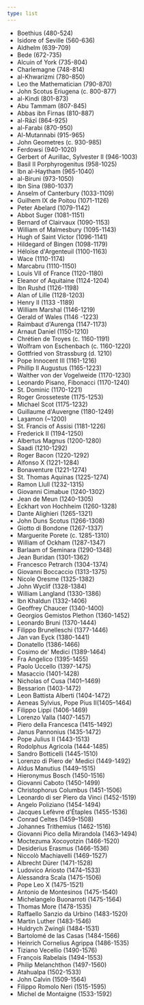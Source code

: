 ```yaml
---
type: list
---
```

- Boethius (480-524)
- Isidore of Seville (560-636)
- Aldhelm (639-709)
- Bede (672-735)
- Alcuin of York (735-804)
- Charlemagne (748-814)
- al-Khwarizmi (780-850)
- Leo the Mathematician (790-870)
- John Scotus Eriugena (c. 800-877)
- al-Kindi (801-873)
- Abu Tammam (807-845)
- Abbas ibn Firnas (810-887)
- al-Rāzī (864-925)
- al-Farabi (870-950)
- Al-Mutannabi (915-965)
- John Geometres (c. 930-985)
- Ferdowsi (940-1020)
- Gerbert of Aurillac, Sylvester II (946-1003)
- Basil II Porphyrogenitus (958-1025)
- Ibn al-Haytham (965-1040)
- al-Biruni (973-1050)
- Ibn Sina (980-1037)
- Anselm of Canterbury (1033-1109)
- Guilhem IX de Poitou (1071-1126)
- Peter Abelard (1079-1142)
- Abbot Suger (1081-1151)
- Bernard of Clairvaux (1090-1153)
- William of Malmesbury (1095-1143)
- Hugh of Saint Victor (1096-1141)
- Hildegard of Bingen (1098-1179)
- Héloïse d'Argenteuil (1100-1163)
- Wace (1110-1174)
- Marcabru (1110-1150)
- Louis VII of France (1120-1180)
- Eleanor of Aquitaine (1124-1204)
- Ibn Rushd (1126-1198)
- Alan of Lille (1128-1203)
- Henry II (1133 -1189)
- William Marshal (1146-1219)
- Gerald of Wales (1146 -1223)
- Raimbaut d'Aurenga (1147-1173)
- Arnaut Daniel (1150-1210)
- Chrétien de Troyes (c. 1160-1191)
- Wolfram von Eschenbach (c. 1160-1220)
- Gottfried von Strassburg (d. 1210)
- Pope Innocent III (1161-1216)
- Phillip II Augustus (1165-1223)
- Walther von der Vogelweide (1170-1230)
- Leonardo Pisano, Fibonacci (1170-1240)
- St. Dominic (1170-1221)
- Roger Grosseteste (1175-1253)
- Michael Scot (1175-1232)
- Guillaume d'Auvergne (1180-1249)
- Laȝamon (~1200)
- St. Francis of Assisi (1181-1226)
- Frederick II (1194-1250)
- Albertus Magnus (1200-1280)
- Saadi (1210-1292)
- Roger Bacon (1220-1292)
- Alfonso X (1221-1284)
- Bonaventure (1221-1274)
- St. Thomas Aquinas (1225-1274)
- Ramon Llull (1232-1315)
- Giovanni Cimabue (1240-1302)
- Jean de Meun (1240-1305)
- Eckhart von Hochheim (1260-1328)
- Dante Alighieri (1265-1321)
- John Duns Scotus (1266-1308)
- Giotto di Bondone (1267-1337)
- Marguerite Porete (c. 1285-1310)
- William of Ockham (1287-1347)
- Barlaam of Seminara (1290-1348) 
- Jean Buridan (1301-1362) 
- Francesco Petrarch (1304-1374) 
- Giovanni Boccaccio (1313-1375) 
- Nicole Oresme (1325-1382) 
- John Wyclif (1328-1384) 
- William Langland (1330-1386) 
- Ibn Khaldun (1332-1406) 
- Geoffrey Chaucer (1340-1400) 
- Georgios Gemistos Plethon (1360-1452) 
- Leonardo Bruni (1370-1444) 
- Filippo Brunelleschi (1377-1446) 
- Jan van Eyck (1380-1441) 
- Donatello (1386-1466) 
- Cosimo de' Medici (1389-1464) 
- Fra Angelico (1395-1455) 
- Paolo Uccello (1397-1475) 
- Masaccio (1401-1428) 
- Nicholas of Cusa (1401–1469) 
- Bessarion (1403-1472) 
- Leon Battista Alberti (1404-1472) 
- Aeneas Sylvius, Pope Pius II(1405–1464) 
- Filippo Lippi (1406-1469) 
- Lorenzo Valla (1407-1457) 
- Piero della Francesca (1415-1492) 
- Janus Pannonius (1435-1472) 
- Pope Julius II (1443-1513) 
- Rodolphus Agricola (1444-1485) 
- Sandro Botticelli (1445-1510) 
- Lorenzo di Piero de' Medici (1449-1492) 
- Aldus Manutius (1449–1515) 
- Hieronymus Bosch (1450-1516) 
- Giovanni Caboto (1450-1499) 
- Christophorus Columbus (1451-1506) 
- Leonardo di ser Piero da Vinci (1452-1519) 
- Angelo Poliziano (1454-1494) 
- Jacques Lefèvre d'Étaples (1455-1536) 
- Conrad Celtes (1459–1508) 
- Johannes Trithemius (1462-1516) 
- Giovanni Pico della Mirandola (1463–1494) 
- Moctezuma Xocoyotzin (1466-1520) 
- Desiderius Erasmus (1466-1536) 
- Niccolò Machiavelli (1469-1527) 
- Albrecht Dürer (1471-1528) 
- Ludovico Ariosto (1474–1533) 
- Alessandra Scala (1475-1506) 
- Pope Leo X (1475-1521) 
- Antonio de Montesinos (1475-1540) 
- Michelangelo Buonarroti (1475-1564) 
- Thomas More (1478-1535) 
- Raffaello Sanzio da Urbino (1483-1520) 
- Martin Luther (1483-1546) 
- Huldrych Zwingli (1484-1531) 
- Bartolomé de las Casas (1484-1566) 
- Heinrich Cornelius Agrippa (1486-1535) 
- Tiziano Vecellio (1490-1576) 
- François Rabelais (1494-1553) 
- Philip Melanchthon (1497-1560) 
- Atahualpa (1502-1533) 
- John Calvin (1509-1564) 
- Filippo Romolo Neri (1515-1595) 
- Michel de Montaigne (1533-1592)